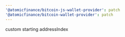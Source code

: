 ```yaml
---
'@atomicfinance/bitcoin-js-wallet-provider': patch
'@atomicfinance/bitcoin-wallet-provider': patch
---
```


custom starting addressIndex
